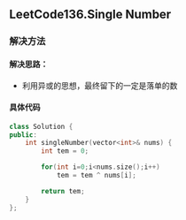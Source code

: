 ## LeetCode136.Single Number

### 解决方法
#### 解决思路：    
* 利用异或的思想，最终留下的一定是落单的数
#### 具体代码
```c++
class Solution {
public:
    int singleNumber(vector<int>& nums) {
        int tem = 0;

        for(int i=0;i<nums.size();i++)
            tem = tem ^ nums[i];

        return tem;
    }
};
```
